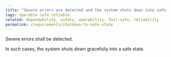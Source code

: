 ```yaml
---
title: "Severe errors are detected and the system shuts down into safe state"
tags: operable safe reliable
related: dependability, safety, operability, fail-safe, reliability
permalink: /requirements/shutdown-to-safe-state
---
```


<div class="quality-requirement" markdown="1">

Severe errors shall be detected.

In such cases, the system shuts down gracefully into a safe state.

</div><br>



